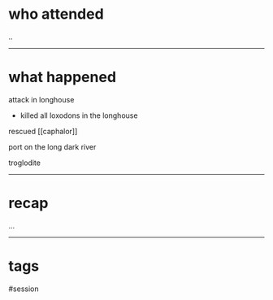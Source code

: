 # who attended

..

---
# what happened

attack in longhouse
- killed all loxodons in the longhouse 

rescued [[caphalor]] 

port on the long dark river

troglodite

---
# recap

...

---
# tags

#session